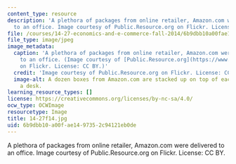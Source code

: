 ```yaml
---
content_type: resource
description: 'A plethora of packages from online retailer, Amazon.com were delivered
  to an office. Image courtesy of Public.Resource.org on Flickr. License: CC BY.'
file: /courses/14-27-economics-and-e-commerce-fall-2014/6b9dbb10a00fae1497352c94121eb0de_14-27f14.jpg
file_type: image/jpeg
image_metadata:
  caption: 'A plethora of packages from online retailer, Amazon.com were delivered
    to an office. (Image courtesy of [Public.Resource.org](https://www.flickr.com/photos/publicresourceorg/4245550588/sizes/o/)
    on Flickr. License: CC BY.)'
  credit: 'Image courtesy of Public.Resource.org on Flickr. License: CC BY.'
  image-alt: A dozen boxes from Amazon.com are stacked up on top of each other on
    a desk.
learning_resource_types: []
license: https://creativecommons.org/licenses/by-nc-sa/4.0/
ocw_type: OCWImage
resourcetype: Image
title: 14-27f14.jpg
uid: 6b9dbb10-a00f-ae14-9735-2c94121eb0de
---
```

A plethora of packages from online retailer, Amazon.com were delivered to an office. Image courtesy of Public.Resource.org on Flickr. License: CC BY.